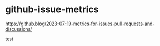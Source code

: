 # github-issue-metrics

https://github.blog/2023-07-19-metrics-for-issues-pull-requests-and-discussions/

test
